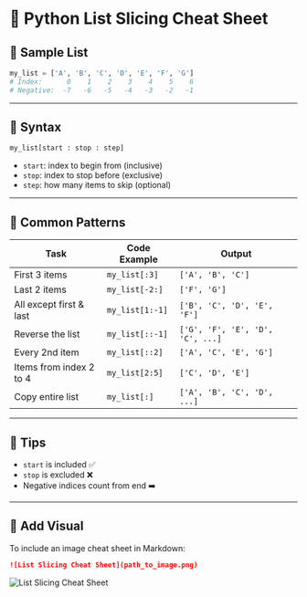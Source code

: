 
# 📘 Python List Slicing Cheat Sheet

## 🔹 Sample List
```python
my_list = ['A', 'B', 'C', 'D', 'E', 'F', 'G']
# Index:      0    1    2    3    4    5    6
# Negative:  -7   -6   -5   -4   -3   -2   -1
```

---

## 🔹 Syntax
```python
my_list[start : stop : step]
```

- `start`: index to begin from (inclusive)
- `stop`: index to stop before (exclusive)
- `step`: how many items to skip (optional)

---

## 🔹 Common Patterns

| Task                        | Code Example         | Output                          |
|----------------------------|----------------------|---------------------------------|
| First 3 items              | `my_list[:3]`         | `['A', 'B', 'C']`               |
| Last 2 items               | `my_list[-2:]`        | `['F', 'G']`                    |
| All except first & last    | `my_list[1:-1]`       | `['B', 'C', 'D', 'E', 'F']`     |
| Reverse the list           | `my_list[::-1]`       | `['G', 'F', 'E', 'D', 'C', ...]`|
| Every 2nd item             | `my_list[::2]`        | `['A', 'C', 'E', 'G']`          |
| Items from index 2 to 4    | `my_list[2:5]`        | `['C', 'D', 'E']`               |
| Copy entire list           | `my_list[:]`          | `['A', 'B', 'C', 'D', ...]`     |

---

## 🔹 Tips
- `start` is included ✅
- `stop` is excluded ❌
- Negative indices count from end ➡️

---

## 📎 Add Visual
To include an image cheat sheet in Markdown:

```markdown
![List Slicing Cheat Sheet](path_to_image.png)
```

![List Slicing Cheat Sheet](python_list_slicing_cheat_sheet.png)
